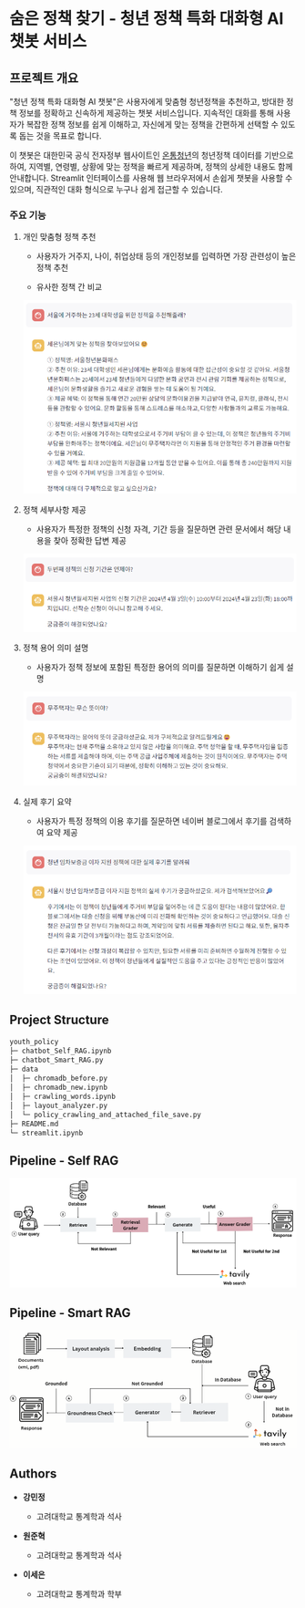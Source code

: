 # 숨은 정책 찾기 - 청년 정책 특화 대화형 AI 챗봇 서비스

## 프로젝트 개요

"청년 정책 특화 대화형 AI 챗봇"은 사용자에게 맞춤형 청년정책을 추천하고, 방대한 정책 정보를 정확하고 신속하게 제공하는 챗봇 서비스입니다. 지속적인 대화를 통해 사용자가 복잡한 정책 정보를 쉽게 이해하고, 자신에게 맞는 정책을 간편하게 선택할 수 있도록 돕는 것을 목표로 합니다.

이 챗봇은 대한민국 공식 전자정부 웹사이트인 [온통청년](https://www.youthcenter.go.kr/main.do)의 청년정책 데이터를 기반으로 하여, 지역별, 연령별, 상황에 맞는 정책을 빠르게 제공하며, 정책의 상세한 내용도 함께 안내합니다. Streamlit 인터페이스를 사용해 웹 브라우저에서 손쉽게 챗봇을 사용할 수 있으며, 직관적인 대화 형식으로 누구나 쉽게 접근할 수 있습니다.

### 주요 기능

1. 개인 맞춤형 정책 추천

    - 사용자가 거주지, 나이, 취업상태 등의 개인정보를 입력하면 가장 관련성이 높은 정책 추천

    - 유사한 정책 간 비교

    ![ex1](https://github.com/KU-BIG/KUBIG_2024_FALL/blob/46193e797f9a55692ca0ca848e87419b5461ebde/KUBIG%20CONFERENCE/%EC%9D%B4%20%EB%AF%BC%EC%9B%90%EC%9D%80%20%EC%A0%91%EC%88%98%EB%90%98%EC%97%88%EC%8A%B5%EB%8B%88%EB%8B%A4/image/example1.png)


2. 정책 세부사항 제공

    - 사용자가 특정한 정책의 신청 자격, 기간 등을 질문하면 관련 문서에서 해당 내용을 찾아 정확한 답변 제공

    ![ex2](https://github.com/KU-BIG/KUBIG_2024_FALL/blob/9f6f66195fc23bedeb1cbe66f4b41e9191d57dda/KUBIG%20CONFERENCE/%EC%9D%B4%20%EB%AF%BC%EC%9B%90%EC%9D%80%20%EC%A0%91%EC%88%98%EB%90%98%EC%97%88%EC%8A%B5%EB%8B%88%EB%8B%A4/image/example2.png)

3. 정책 용어 의미 설명

    - 사용자가 정책 정보에 포함된 특정한 용어의 의미를 질문하면 이해하기 쉽게 설명
  
    ![ex3](https://github.com/KU-BIG/KUBIG_2024_FALL/blob/ad9b0df08bbb24fd9ed59f8b8607f97020f08966/KUBIG%20CONFERENCE/%EC%9D%B4%20%EB%AF%BC%EC%9B%90%EC%9D%80%20%EC%A0%91%EC%88%98%EB%90%98%EC%97%88%EC%8A%B5%EB%8B%88%EB%8B%A4/image/example3.png)
  
4. 실제 후기 요약

    - 사용자가 특정 정책의 이용 후기를 질문하면 네이버 블로그에서 후기를 검색하여 요약 제공
  
    ![ex4](https://github.com/KU-BIG/KUBIG_2024_FALL/blob/778fcd1574d416bf2a5e58a7d59937d453c4f32e/KUBIG%20CONFERENCE/%EC%9D%B4%20%EB%AF%BC%EC%9B%90%EC%9D%80%20%EC%A0%91%EC%88%98%EB%90%98%EC%97%88%EC%8A%B5%EB%8B%88%EB%8B%A4/image/example4.png)   

## Project Structure

```
youth_policy
├─ chatbot_Self_RAG.ipynb
├─ chatbot_Smart_RAG.py
├─ data
│  ├─ chromadb_before.py
│  ├─ chromadb_new.ipynb
│  ├─ crawling_words.ipynb
│  ├─ layout_analyzer.py
│  └─ policy_crawling_and_attached_file_save.py
├─ README.md
└─ streamlit.ipynb
```

## Pipeline - Self RAG

![pipeline1](https://github.com/KU-BIG/KUBIG_2024_FALL/blob/4d9a40501fef44e99d34ed7f55018a478eff6bad/KUBIG%20CONFERENCE/%EC%9D%B4%20%EB%AF%BC%EC%9B%90%EC%9D%80%20%EC%A0%91%EC%88%98%EB%90%98%EC%97%88%EC%8A%B5%EB%8B%88%EB%8B%A4/image/pipeline_Self_RAG.png)

## Pipeline - Smart RAG

![pipeline2](https://github.com/KU-BIG/KUBIG_2024_FALL/blob/4d9a40501fef44e99d34ed7f55018a478eff6bad/KUBIG%20CONFERENCE/%EC%9D%B4%20%EB%AF%BC%EC%9B%90%EC%9D%80%20%EC%A0%91%EC%88%98%EB%90%98%EC%97%88%EC%8A%B5%EB%8B%88%EB%8B%A4/image/pipeline_Smart_RAG.png)

## Authors

- **강민정** 

    - 고려대학교 통계학과 석사

- **원준혁**

    - 고려대학교 통계학과 석사

- **이세은**

    - 고려대학교 통계학과 학부
